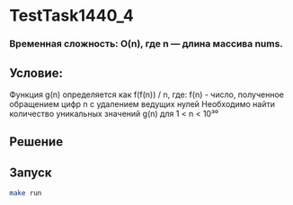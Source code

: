 # TestTask1440_4

### Временная сложность: O(n), где n — длина массива nums.

## Условие:

Функция g(n) определяется как f(f(n)) / n, где:
f(n) - число, полученное обращением цифр n с удалением ведущих нулей
Необходимо найти количество уникальных значений g(n) для 1 < n < 10³⁰

## Решение



## Запуск

```bash
make run
